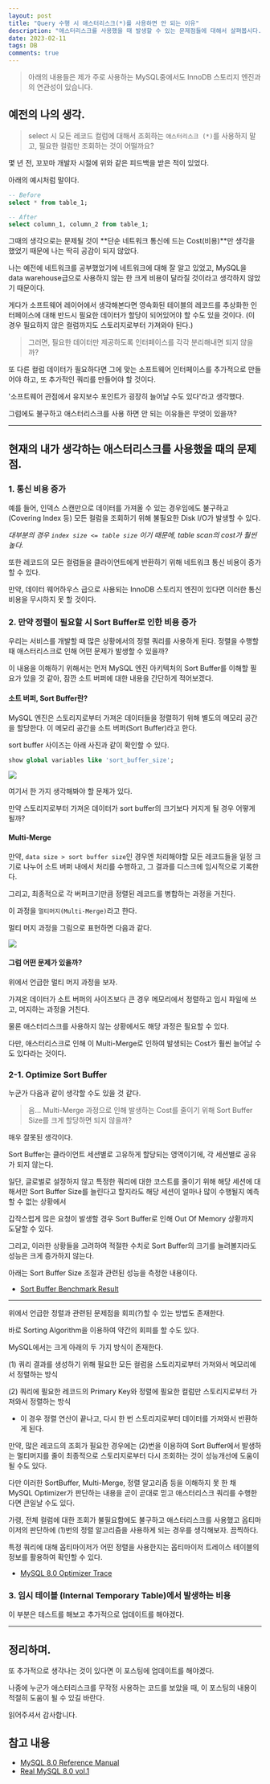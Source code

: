 ```yaml
---
layout: post
title: "Query 수행 시 애스터리스크(*)를 사용하면 안 되는 이유"
description: "애스터리스크를 사용했을 때 발생할 수 있는 문제점들에 대해서 살펴봅시다."
date: 2023-02-11
tags: DB
comments: true
---
```


> 아래의 내용들은 제가 주로 사용하는 MySQL중에서도 InnoDB 스토리지 엔진과의 연관성이 있습니다.

## 예전의 나의 생각.
> select 시 모든 레코드 컬럼에 대해서 조회하는 `애스터리스크 (*)`를 사용하지 말고, 필요한 컬럼만 조회하는 것이 어떨까요?

몇 년 전, 꼬꼬마 개발자 시절에 위와 같은 피드백을 받은 적이 있었다.

아래의 예시처럼 말이다.

```sql
-- Before 
select * from table_1;

-- After
select column_1, column_2 from table_1;
```

그때의 생각으로는 문제될 것이 **단순 네트워크 통신에 드는 Cost(비용)**만 생각을 했었기 때문에 나는 딱히 공감이 되지 않았다.

나는 예전에 네트워크를 공부했었기에 네트워크에 대해 잘 알고 있었고, MySQL을 data warehouse급으로 사용하지 않는 한 크게 비용이 달라질 것이라고 생각하지 않았기 때문이다.

게다가 소프트웨어 레이어에서 생각해본다면 영속화된 테이블의 레코드를 추상화한 인터페이스에 대해 반드시 필요한 데이터가 할당이 되어있어야 할 수도 있을 것이다. (이 경우 필요하지 않은 컬럼까지도 스토리지로부터 가져와야 된다.)


> 그러면, 필요한 데이터만 제공하도록 인터페이스를 각각 분리해내면 되지 않을까?

또 다른 컬럼 데이터가 필요하다면 그에 맞는 소프트웨어 인터페이스를 추가적으로 만들어야 하고, 또 추가적인 쿼리를 만들어야 할 것이다.

'소프트웨어 관점에서 유지보수 포인트가 굉장히 늘어날 수도 있다'라고 생각했다.

그럼에도 불구하고 애스터리스크를 사용 하면 안 되는 이유들은 무엇이 있을까?


---

## 현재의 내가 생각하는 애스터리스크를 사용했을 때의 문제점.

### 1. 통신 비용 증가

예를 들어, 인덱스 스캔만으로 데이터를 가져올 수 있는 경우임에도 불구하고 (Covering Index 등) 모든 컬럼을 조회하기 위해 불필요한 Disk I/O가 발생할 수 있다.

*대부분의 경우 `index size <= table size` 이기 때문에, table scan의 cost가 훨씬 높다.*

또한 레코드의 모든 컬럼들을 클라이언트에게 반환하기 위해 네트워크 통신 비용이 증가할 수 있다.

만약, 데이터 웨어하우스 급으로 사용되는 InnoDB 스토리지 엔진이 있다면 이러한 통신 비용을 무시하지 못 할 것이다.

### 2. 만약 정렬이 필요할 시 Sort Buffer로 인한 비용 증가

우리는 서비스를 개발할 때 많은 상황에서의 정렬 쿼리를 사용하게 된다. 정렬을 수행할 때 애스터리스크로 인해 어떤 문제가 발생할 수 있을까?

이 내용을 이해하기 위해서는 먼저 MySQL 엔진 아키텍처의 Sort Buffer를 이해할 필요가 있을 것 같아, 잠깐 소트 버퍼에 대한 내용을 간단하게 적어보겠다.

#### 소트 버퍼, Sort Buffer란?
MySQL 엔진은 스토리지로부터 가져온 데이터들을 정렬하기 위해 별도의 메모리 공간을 할당한다.
이 메모리 공간을 소트 버퍼(Sort Buffer)라고 한다.

sort buffer 사이즈는 아래 사진과 같이 확인할 수 있다.
```sql
show global variables like 'sort_buffer_size';
```
![](https://i.imgur.com/xSsTbSX.png)

여기서 한 가지 생각해봐야 할 문제가 있다.

만약 스토리지로부터 가져온 데이터가 sort buffer의 크기보다 커지게 될 경우 어떻게 될까?

#### Multi-Merge

만약, `data size > sort buffer size`인 경우엔 처리해야할 모든 레코드들을 일정 크기로 나누어 소트 버퍼 내에서 처리를 수행하고, 그 결과를 디스크에 임시적으로 기록한다.

그리고, 최종적으로 각 버퍼크기만큼 정렬된 레코드를 병합하는 과정을 거친다.

이 과정을 `멀티머지(Multi-Merge)`라고 한다.

멀티 머지 과정을 그림으로 표현하면 다음과 같다.

![](https://i.imgur.com/hgJJdFT.png)



#### 그럼 어떤 문제가 있을까?
위에서 언급한 멀티 머지 과정을 보자.

가져온 데이터가 소트 버퍼의 사이즈보다 큰 경우 메모리에서 정렬하고 임시 파일에 쓰고, 머지하는 과정을 거친다.

물론 애스터리스크를 사용하지 않는 상황에서도 해당 과정은 필요할 수 있다.

다만, 애스터리스크로 인해 이 Multi-Merge로 인하여 발생되는 Cost가 훨씬 늘어날 수도 있다라는 것이다.


### 2-1. Optimize Sort Buffer

누군가 다음과 같이 생각할 수도 있을 것 같다.

> 음... Multi-Merge 과정으로 인해 발생하는 Cost를 줄이기 위해 Sort Buffer Size를 크게 할당하면 되지 않을까?

매우 잘못된 생각이다.

Sort Buffer는 클라이언트 세션별로 고유하게 할당되는 영역이기에, 각 세션별로 공유가 되지 않는다.

일단, 글로벌로 설정하지 않고 특정한 쿼리에 대한 코스트를 줄이기 위해 해당 세션에 대해서만 Sort Buffer Size를 늘린다고 할지라도 해당 세션이 얼마나 많이 수행될지 예측할 수 없는 상황에서

갑작스럽게 많은 요청이 발생할 경우 Sort Buffer로 인해 Out Of Memory 상황까지 도달할 수 있다.

그리고, 이러한 상황들을 고려하여 적절한 수치로 Sort Buffer의 크기를 늘려볼지라도 성능은 크게 증가하지 않는다.

아래는 Sort Buffer Size 조절과 관련된 성능을 측정한 내용이다.
- [Sort Buffer Benchmark Result](https://www.percona.com/blog/impact-of-the-sort-buffer-size-in-mysql/)

---

위에서 언급한 정렬과 관련된 문제점을 회피(?)할 수 있는 방법도 존재한다.

바로 Sorting Algorithm을 이용하여 약간의 회피를 할 수도 있다.

MySQL에서는 크게 아래의 두 가지 방식이 존재한다.

(1) 쿼리 결과를 생성하기 위해 필요한 모든 컬럼을 스토리지로부터 가져와서 메모리에서 정렬하는 방식

(2) 쿼리에 필요한 레코드의 Primary Key와 정렬에 필요한 컬럼만 스토리지로부터 가져와서 정렬하는 방식
 - 이 경우 정렬 연산이 끝나고, 다시 한 번 스토리지로부터 데이터를 가져와서 반환하게 된다.


만약, 많은 레코드의 조회가 필요한 경우에는 (2)번을 이용하여 Sort Buffer에서 발생하는 멀티머지를 줄이 최종적으로 스토리지로부터 다시 조회하는 것이 성능개선에 도움이 될 수도 있다.

다만 이러한 SortBuffer, Multi-Merge, 정렬 알고리즘 등을 이해하지 못 한 채 MySQL Optimizer가 판단하는 내용을 곧이 곧대로 믿고 애스터리스크 쿼리를 수행한다면 큰일날 수도 있다.

가령, 전체 컬럼에 대한 조회가 불필요함에도 불구하고 애스터리스크를 사용했고 옵티마이저의 판단하에 (1)번의 정렬 알고리즘을 사용하게 되는 경우를 생각해보자. 끔찍하다.

특정 쿼리에 대해 옵티마이저가 어떤 정렬을 사용한지는 옵티마이저 트레이스 테이블의 정보를 활용하여 확인할 수 있다.

- [MySQL 8.0 Optimizer Trace](https://dev.mysql.com/doc/refman/8.0/en/information-schema-optimizer-trace-table.html)


### 3. 임시 테이블 (Internal Temporary Table)에서 발생하는 비용

이 부분은 테스트를 해보고 추가적으로 업데이트를 해야겠다.



---

## 정리하며.

또 추가적으로 생각나는 것이 있다면 이 포스팅에 업데이트를 해야겠다.

나중에 누군가 애스터리스크를 무작정 사용하는 코드를 보았을 때, 이 포스팅의 내용이 적절히 도움이 될 수 있길 바란다.

읽어주셔서 감사합니다.


## 참고 내용
- [MySQL 8.0 Reference Manual](https://dev.mysql.com/doc/refman/8.0/en/)
- [Real MySQL 8.0 vol.1](http://www.yes24.com/Product/Goods/103415627)
